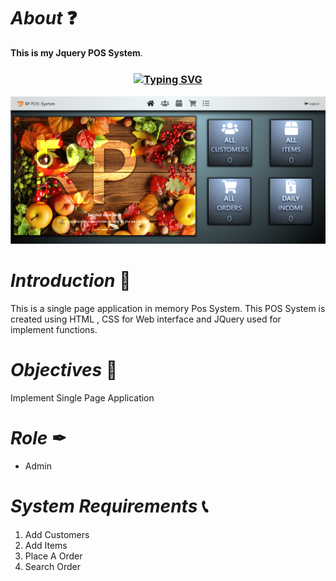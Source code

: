 # *About* ❓
**This is my Jquery POS System**.

<h3 align="center"><a href="https://git.io/typing-svg" align="center"><img align="center" src="https://readme-typing-svg.herokuapp.com?font=Fira+Code&size=25&duration=4000&center=true&vCenter=true&width=435&lines=JQuery+POS+System" alt="Typing SVG" style="max-width:100%" /></a></h3>

![park](assets/images/pos.png)

# *Introduction* 📝
This is a single page application in memory Pos System.
This POS System is created using HTML , CSS for Web interface and JQuery used for implement functions.

# *Objectives* 🔑
Implement Single Page Application

# *Role* ✒
* Admin

# *System Requirements* 📞
1. Add Customers
2. Add Items
3. Place A Order
4. Search Order
 

